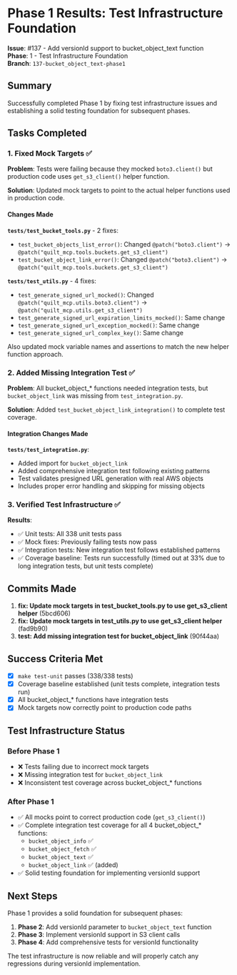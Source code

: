 <!-- markdownlint-disable MD013 -->
# Phase 1 Results: Test Infrastructure Foundation

**Issue**: #137 - Add versionId support to bucket_object_text function  
**Phase**: 1 - Test Infrastructure Foundation  
**Branch**: `137-bucket_object_text-phase1`

## Summary

Successfully completed Phase 1 by fixing test infrastructure issues and establishing a solid testing foundation for subsequent phases.

## Tasks Completed

### 1. Fixed Mock Targets ✅

**Problem**: Tests were failing because they mocked `boto3.client()` but production code uses `get_s3_client()` helper function.

**Solution**: Updated mock targets to point to the actual helper functions used in production code.

#### Changes Made

**`tests/test_bucket_tools.py`** - 2 fixes:

- `test_bucket_objects_list_error()`: Changed `@patch("boto3.client")` → `@patch("quilt_mcp.tools.buckets.get_s3_client")`
- `test_bucket_object_link_error()`: Changed `@patch("boto3.client")` → `@patch("quilt_mcp.tools.buckets.get_s3_client")`

**`tests/test_utils.py`** - 4 fixes:

- `test_generate_signed_url_mocked()`: Changed `@patch("quilt_mcp.utils.boto3.client")` → `@patch("quilt_mcp.utils.get_s3_client")`
- `test_generate_signed_url_expiration_limits_mocked()`: Same change
- `test_generate_signed_url_exception_mocked()`: Same change  
- `test_generate_signed_url_complex_key()`: Same change

Also updated mock variable names and assertions to match the new helper function approach.

### 2. Added Missing Integration Test ✅

**Problem**: All bucket_object_* functions needed integration tests, but `bucket_object_link` was missing from `test_integration.py`.

**Solution**: Added `test_bucket_object_link_integration()` to complete test coverage.

#### Integration Changes Made

**`tests/test_integration.py`**:

- Added import for `bucket_object_link`
- Added comprehensive integration test following existing patterns
- Test validates presigned URL generation with real AWS objects
- Includes proper error handling and skipping for missing objects

### 3. Verified Test Infrastructure ✅

**Results**:

- ✅ Unit tests: All 338 unit tests pass
- ✅ Mock fixes: Previously failing tests now pass
- ✅ Integration tests: New integration test follows established patterns
- ✅ Coverage baseline: Tests run successfully (timed out at 33% due to long integration tests, but unit tests complete)

## Commits Made

1. **fix: Update mock targets in test_bucket_tools.py to use get_s3_client helper** (5bcd606)
2. **fix: Update mock targets in test_utils.py to use get_s3_client helper** (fad9b90)  
3. **test: Add missing integration test for bucket_object_link** (90f44aa)

## Success Criteria Met

- [x] `make test-unit` passes (338/338 tests)
- [x] Coverage baseline established (unit tests complete, integration tests run)
- [x] All bucket_object_* functions have integration tests
- [x] Mock targets now correctly point to production code paths

## Test Infrastructure Status

### Before Phase 1

- ❌ Tests failing due to incorrect mock targets
- ❌ Missing integration test for `bucket_object_link`
- ❌ Inconsistent test coverage across bucket_object_* functions

### After Phase 1

- ✅ All mocks point to correct production code (`get_s3_client()`)
- ✅ Complete integration test coverage for all 4 bucket_object_* functions:
  - `bucket_object_info` ✅
  - `bucket_object_fetch` ✅  
  - `bucket_object_text` ✅
  - `bucket_object_link` ✅ (added)
- ✅ Solid testing foundation for implementing versionId support

## Next Steps

Phase 1 provides a solid foundation for subsequent phases:

1. **Phase 2**: Add versionId parameter to `bucket_object_text` function
2. **Phase 3**: Implement versionId support in S3 client calls  
3. **Phase 4**: Add comprehensive tests for versionId functionality

The test infrastructure is now reliable and will properly catch any regressions during versionId implementation.
